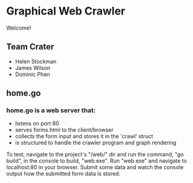 # Graphical Web Crawler
Welcome!

## Team Crater
* Helen Stockman
* James Wilson
* Dominic Phan


## home.go 

### home.go is a web server that:
* listens on port 80
* serves forms.html to the client/browser
* collects the form input and stores it in the 'crawl' struct
* is structured to handle the crawler program and graph rendering

To test, navigate to the project's "/web/" dir and run the command, "go build", in the console to build, "web.exe". Run "web.exe" and navigate to localhost:80 in your browser. Submit some data and watch the console output how the submitted form data is stored.
